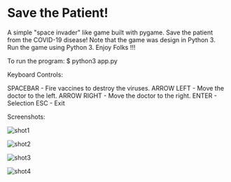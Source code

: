 # Save the Patient!

A simple "space invader" like game built with pygame. Save the patient from the COVID-19 disease!
Note that the game was design in Python 3.  Run the game using Python 3. Enjoy Folks !!!

To run the program:
$ python3 app.py

Keyboard Controls:

SPACEBAR - Fire vaccines to destroy the viruses.
ARROW LEFT - Move the doctor to the left.
ARROW RIGHT - Move the doctor to the right.
ENTER - Selection
ESC - Exit

Screenshots:

![shot1](https://user-images.githubusercontent.com/2027197/80925885-13982300-8dc6-11ea-9238-c743434d6ab6.png)


![shot2](https://user-images.githubusercontent.com/2027197/80925893-1bf05e00-8dc6-11ea-9a7b-c139e974e9b4.png)


![shot3](https://user-images.githubusercontent.com/2027197/80925888-185cd700-8dc6-11ea-9501-8d6217c7da5e.png)


![shot4](https://user-images.githubusercontent.com/2027197/80925891-1a269a80-8dc6-11ea-9fbe-cc62addc1abe.png)

